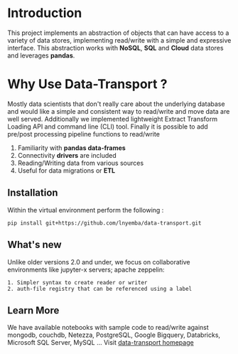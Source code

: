 # Introduction

This project implements an abstraction of objects that can have access to a variety of data stores, implementing read/write with a simple and expressive interface. This abstraction works with **NoSQL**, **SQL** and **Cloud** data stores and leverages **pandas**.

# Why Use Data-Transport ?

Mostly data scientists that don't really care about the underlying database and would like a simple and consistent way to read/write and move data are well served. Additionally we implemented lightweight Extract Transform Loading API and command line (CLI) tool. Finally it is possible to add pre/post processing pipeline functions to read/write

1. Familiarity with **pandas data-frames**
2. Connectivity **drivers** are included
3. Reading/Writing data from various sources
4. Useful for data migrations or **ETL**


## Installation

Within the virtual environment perform the following :

    pip install git+https://github.com/lnyemba/data-transport.git


## What's new

Unlike older versions 2.0 and under, we focus on collaborative environments like jupyter-x servers; apache zeppelin:

    1. Simpler syntax to create reader or writer
    2. auth-file registry that can be referenced using a label


## Learn More

We have available notebooks with sample code to read/write against mongodb, couchdb, Netezza, PostgreSQL, Google Bigquery, Databricks, Microsoft SQL Server, MySQL ... Visit [data-transport homepage](https://healthcareio.the-phi.com/data-transport)
